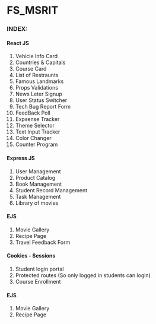 # FS_MSRIT

<h3>INDEX:</h3>
<h4>React JS</h4>
<ol>
  <li>Vehicle Info Card</li>
  <li>Countries & Capitals</li>
  <li>Course Card</li>
  <li>List of Restraunts</li>
  <li>Famous Landmarks</li>
  <li>Props Validations</li>
  <li>News Leter Signup</li>
  <li>User Status Switcher</li>
  <li>Tech Bug Report Form</li>
  <li>FeedBack Poll</li>
  <li>Expsense Tracker</li>
  <li>Theme Selector</li>
  <li>Text Input Tracker</li>
  <li>Color Changer</li>
  <li>Counter Program</li>
</ol>

<h4>Express JS</h4>
<ol>
  <li>User Management</li>
  <li>Product Catalog</li>
  <li>Book Management</li>
  <li>Student Record Management</li>
  <li>Task Management</li>
  <li>Library of movies</li>
</ol>

<h4>EJS</h4>
<ol>
  <li>Movie Gallery</li>
  <li>Recipe Page</li>
  <li>Travel Feedback Form</li>
</ol>

<h4>Cookies - Sessions</h4>
<ol>
  <li>Student login portal</li>
  <li>Protected routes (So only logged in students can login)</li>
  <li>Course Enrollment</li>
</ol>

<h4>EJS</h4>
<ol>
  <li>Movie Gallery</li>
  <li>Recipe Page</li>
</ol>
